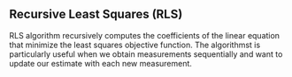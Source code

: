 ## Recursive Least Squares (RLS)

RLS algorithm recursively computes the coefficients of the linear equation that minimize the least squares objective function. The algorithmst is particularly useful when we obtain measurements sequentially and want to update our estimate with each new measurement.
